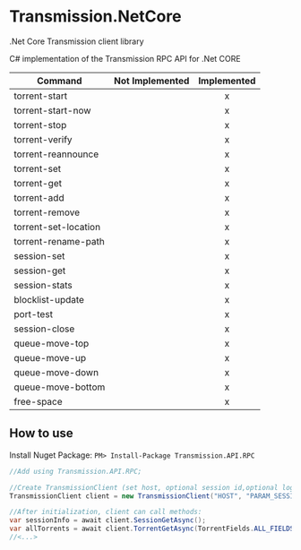 # Transmission.NetCore
.Net Core Transmission client library 

C# implementation of the Transmission RPC API for .Net CORE

| Command              | Not Implemented | Implemented|
| -------------------- |:-:|:-:|
| torrent-start        |   | x |
| torrent-start-now    |   | x |
| torrent-stop         |   | x |
| torrent-verify       |   | x |
| torrent-reannounce   |   | x |
| torrent-set          |   | x |
| torrent-get          |   | x |
| torrent-add          |   | x |
| torrent-remove       |   | x |
| torrent-set-location |   | x |
| torrent-rename-path  |   | x |
| session-set          |   | x |
| session-get          |   | x |
| session-stats        |   | x |
| blocklist-update     |   | x |
| port-test            |   | x |
| session-close        |   | x |
| queue-move-top       |   | x |
| queue-move-up        |   | x |
| queue-move-down      |   | x |
| queue-move-bottom    |   | x |
| free-space           |   | x |

How to use
-------------

Install Nuget Package: `PM> Install-Package Transmission.API.RPC`

```C#
//Add using Transmission.API.RPC;

//Create TransmissionClient (set host, optional session id,optional login and optional pass).
TransmissionClient client = new TransmissionClient("HOST", "PARAM_SESSION_ID", "PARAM_LOGIN", "PARAM_PASS");

//After initialization, client can call methods:
var sessionInfo = await client.SessionGetAsync();
var allTorrents = await client.TorrentGetAsync(TorrentFields.ALL_FIELDS);
//<...>
```
